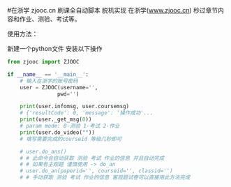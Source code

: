 #在浙学 zjooc.cn 刷课全自动脚本
脱机实现 在浙学(www.zjooc.cn) 秒过章节内容和作业、测验、考试等。



使用方法：

新建一个python文件 安装以下操作 

```python
from zjooc import ZJOOC

if __name__ == '__main__':
	# 输入在浙学的账号密码
    user = ZJOOC(username='', 
                pwd='')

    print(user.infomsg, user.coursemsg)
    # {'resultCode': 0, 'message': '操作成功'...
    print(user._get_msg(0))
    # param mode: 0-测验 1-考试 2-作业
    print(user.do_video(""))
    # 填写需要完成的courseid 等级几秒即可

    # user.do_ans()
    # # 此命令会自动获取 测验 考试 作业的信息 并且自动完成
    # # 如果有主观题 谨慎使用 -> do_an
    # user.do_an(paperid='', courseid='', classid='')
    # # 手动获取 测验 考试 作业的信息 客观题试卷可以直接用此方法完成
```

